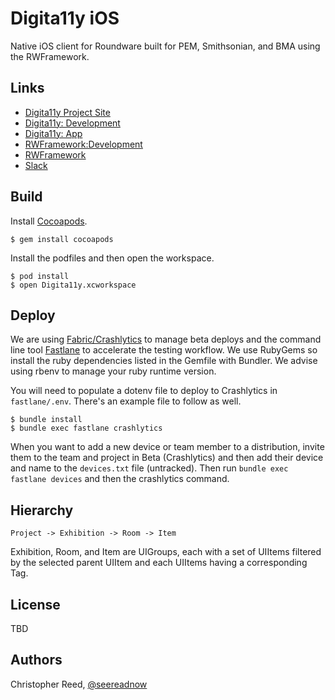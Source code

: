 # Digita11y iOS

Native iOS client for Roundware built for PEM, Smithsonian, and BMA using the RWFramework.

## Links
- [Digita11y Project Site](https://www.digita11y.org/)
- [Digita11y: Development](https://github.com/seeRead/roundware-ios-digita11y)
- [Digita11y: App](https://github.com/roundware/roundware-ios-digita11y)
- [RWFramework:Development](https://github.com/seeRead/roundware-ios-framework-v2)
- [RWFramework](https://github.com/roundware/roundware-ios-framework-v2)
- [Slack](https://roundware.slack.com/messages/digita11y-ios/)

## Build

Install [Cocoapods](http://cocoapods.org).

``` shell
$ gem install cocoapods
```

Install the podfiles and then open the workspace.

``` shell
$ pod install
$ open Digita11y.xcworkspace 
```

## Deploy

We are using [Fabric/Crashlytics](https://fabric.io) to manage beta deploys and the command line tool [Fastlane](https://github.com/fastlane/fastlane) to accelerate the testing workflow.  We use RubyGems so install the ruby dependencies listed in the Gemfile with Bundler.  We advise using rbenv to manage your ruby runtime version.

You will need to populate a dotenv file to deploy to Crashlytics in `fastlane/.env`.  There's an example file to follow as well.

``` shell
$ bundle install
$ bundle exec fastlane crashlytics

```

When you want to add a new device or team member to a distribution, invite them to the team and project in Beta (Crashlytics) and then add their device and name to the `devices.txt` file (untracked).  Then run `bundle exec fastlane devices` and then the crashlytics command.

## Hierarchy

`Project -> Exhibition -> Room -> Item`

Exhibition, Room, and Item are UIGroups, each with a set of UIItems filtered by the selected parent UIItem and each UIItems having a corresponding Tag.

## License

TBD

## Authors

Christopher Reed, [@seereadnow](http://twitter.com/seereadnow)
